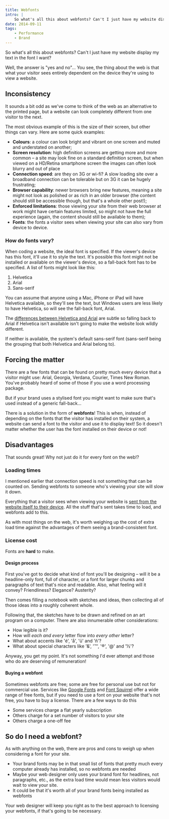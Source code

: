 ```yaml
---
title: Webfonts
intro: |
    So what's all this about webfonts? Can't I just have my website display my text in the font I want? Well, the answer is "yes and no"…
date: 2014-09-11
tags:
    - Performance
    - Brand
---
```


So what's all this about webfonts? Can't I just have my website display my text in the font I want?

Well, the answer is "yes and no"… You see, the thing about the web is that what your visitor sees entirely dependent on the device they're using to view a website.


## Inconsistency

It sounds a bit odd as we've come to think of the web as an alternative to the printed page, but a website can look completely different from one visitor to the next.

The most obvious example of this is the size of their screen, but other things can vary. Here are some quick examples:

- <b>Colours</b>: a colour can look bright and vibrant on one screen and muted and understated on another;
- <b>Screen resolution</b>: high definition screens are getting more and more common – a site may look fine on a standard definition screen, but when viewed on a HD/Retina smartphone screen the images can often look blurry and out of place
- <b>Connection speed</b>: are they on 3G or wi-fi? A slow loading site over a broadband connection can be tolerable but on 3G it can be hugely frustrating;
- <b>Browser capability</b>: newer browsers bring new features, meaning a site might not look as polished or as rich in an older browser (the content should still be accessible though, but that's a whole other post!);
- <b>Enforced limitations</b>: those viewing your site from their web browser at work might have certain features limited, so might not have the full experience (again, the content should still be available to them);
- <b>Fonts</b>: the fonts a visitor sees when viewing your site can also vary from device to device.

### How do fonts vary?

When coding a website, the ideal font is specified. If the viewer's device has this font, it'll use it to style the text. It's possible this font might not be installed or available on the viewer's device, so a fall-back font has to be specified. A list of fonts might look like this:

1. Helvetica
2. Arial
3. Sans-serif

You can assume that anyone using a Mac, iPhone or iPad will have Helvetica available, so they'll see the text, but Windows users are less likely to have Helvetica, so will see the fall-back font, Arial.

The [differences between Helvetica and Arial](//www.ironicsans.com/helvarialquiz/) are subtle so falling back to Arial if Helvetica isn't available isn't going to make the website look wildly different.

If neither is available, the system's default sans-serif font (sans-serif being the grouping that both Helvetica and Arial belong to).


## Forcing the matter

There are a few fonts that can be found on pretty much every device that a visitor might use: Arial, Georgia, Verdana, Courier, Times New Roman. You've probably heard of some of those if you use a word processing package.

But if your brand uses a stylised font you might want to make sure that's used instead of a generic fall-back…

There is a solution in the form of **webfonts**! This is when, instead of depending on the fonts that the visitor has installed on their system, a website can send a font to the visitor and use it to display text! So it doesn't matter whether the user has the font installed on their device or not!


## Disadvantages

That sounds great! Why not just do it for every font on the web!?

### Loading times

I mentioned earlier that connection speed is not something that can be counted on. Sending webfonts to someone who's viewing your site will slow it down.

Everything that a visitor sees when viewing your website is [sent from the website itself to their device](/resources/how-the-web-works). All the stuff that's sent takes time to load, and webfonts add to this.

As with most things on the web, it's worth weighing up the cost of extra load time against the advantages of them seeing a brand-consistent font.

### License cost

Fonts are **hard** to make.

#### Design process
First you've got to decide what kind of font you'll be designing – will it be a headline-only font, full of character, or a font for larger chunks and paragraphs of text that's nice and readable. Also, what feeling will it convey? Friendliness? Elegance? Austerity?

Then comes filling a notebook with sketches and ideas, then collecting all of those ideas into a roughly coherent whole.

Following that, the sketches have to be drawn and refined on an art program on a computer. There are also innumerable other considerations:

- How legible is it?
- How will _each and every_ letter flow into _every other_ letter?
- What about accents like 'é', 'å', 'ü' and 'ñ'?
- What about special characters like '&', '™', '®', '@' and '½'?

Anyway, you get my point. It's not something I'd ever attempt and those who do are deserving of remuneration!

#### Buying a webfont
Sometimes webfonts are free; some are free for personal use but not for commercial use. Services like [Google Fonts](https://www.google.com/fonts) and [Font Squirrel](https://www.fontsquirrel.com) offer a wide range of free fonts, but if you need to use a font on your website that's not free, you have to buy a license. There are a few ways to do this

- Some services charge a flat yearly subscription
- Others charge for a set number of visitors to your site
- Others charge a one-off fee


## So do I need a webfont?

As with anything on the web, there are pros and cons to weigh up when considering a font for your site.

- Your brand fonts may be in that small list of fonts that pretty much every computer already has installed, so no webfonts are needed
- Maybe your web designer only uses your brand font for headlines, not paragraphs, etc., as the extra load time would mean less visitors would wait to view your site.
- It could be that it's worth all of your brand fonts being installed as webfonts

Your web designer will keep you right as to the best approach to licensing your webfonts, if that's going to be necessary.
